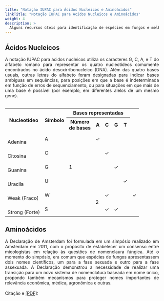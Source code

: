 ```yaml
---
title: "Notação IUPAC para Ácidos Nucleicos e Aminoácidos"
linkTitle: "Notação IUPAC para Ácidos Nucleicos e Aminoácidos"
weight: 4
description: >
  Alguns recursos úteis para identificação de espécies em fungos e melhor entendimento de questões de nomenclatura
---
```


## Ácidos Nucleicos

<div align="justify">
A notação IUPAC para ácidos nucleicos utiliza os caracteres G, C, A, e T do alfabeto romano para representar os quatro nucleotídeos comumente encontrados no ácido desoxirribonucleico (DNA). Além das quatro bases usuais, outras letras do alfabeto foram designadas para indicar bases ambíguas em sequências, para posições em que a base é indeterminada em função de erros de sequenciamento, ou para situações em que mais de uma base é possível (por exemplo, em diferentes alelos de um mesmo gene). 
<br><br>
</div>
<div align="center">
<table>
  <tr>
    <th rowspan="2"><strong>Nucleotídeo</strong></th>
	<th rowspan="2"><strong>Símbolo</strong></th>
	<th colspan="5"><strong>Bases representadas</th></strong></th>
  <tr>
	<th>Número <br>de bases</th>
	<th>A</th>
	<th>C</th>
	<th>G</th>
	<th>T</th>
  <tr>
    <td><br>Adenina</td>
    <td>A</td>
	<td rowspan="5">1</td>
	<td>✓</td>
	<td></td>
	<td></td>
	<td></td>
  </tr> 
  <tr>
    <td><br>Citosina</td>
    <td>C</td>
	<td></td>
	<td>✓</td>
	<td></td>
	<td></td>
  <tr>
    <td><br>Guanina</td>
    <td>G</td>
	<td></td>
	<td></td>
	<td>✓</td>
	<td></td>
  </tr>
    <tr>
    <td><br>Uracila</td>
    <td>U</td>
	<td></td>
	<td></td>
	<td></td>
	<td>✓</td>
  </tr>
  <tr>
    <td><br>Weak (Fraco)</td>
    <td>W</td>
	<td rowspan="6">2</td>
	<td>✓</td>
	<td></td>
	<td></td>
	<td>✓</td>
  </tr> 
    <tr>
    <td><br>Strong (Forte)</td>
    <td>S</td>
	<td></td>
	<td>✓</td>
	<td>✓</td>
	<td></td>
  </tr>
</table> 
</div>

## Aminoácidos

<div align="justify">
A Declaração de Amsterdam foi formulada em um simpósio realizado em Amsterdam em 2011, com o propósito de estabelecer um consenso entre micologistas em relação às questões de nomenclaura fúngica. Até o momento do simpósio, era comum que espécies de fungos apresentassem dois nomes científicos, um para a fase sexuada e outro para a fase assexuada. A Declaração demonstrou a necessidade de realizar uma transição para um novo sistema de nomenclatura baseada em nome único, propondo também mecanismos para proteger nomes importantes de relevância econômica, médica, agronômica e outras.
<br><br>
Citação e <a href="https://www.ncbi.nlm.nih.gov/pmc/articles/PMC3317370/pdf/ima-2-105.pdf">[PDF]</a>:
<br><br>
</div>




